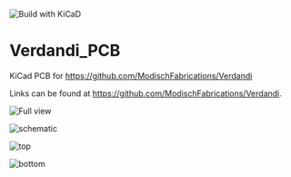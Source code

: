 ![Build with KiCaD](https://img.shields.io/badge/build%20with-KiCaD-orange)

# Verdandi_PCB
KiCad PCB for https://github.com/ModischFabrications/Verdandi

Links can be found at https://github.com/ModischFabrications/Verdandi.

![Full view](https://github.com/ModischFabrications/Verdandi/blob/master/res/PCB/full_cropped.png)

![schematic](https://github.com/ModischFabrications/Verdandi/blob/master/res/PCB/schematic.png)

![top](https://github.com/ModischFabrications/Verdandi/blob/master/res/PCB/top.png)

![bottom](https://github.com/ModischFabrications/Verdandi/blob/master/res/PCB/bottom.png)


